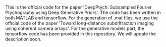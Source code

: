 This is the official code for the paper 'DeepPtych: Subsampled Fourier Ptychography using Deep Generative Priors'. The code has been written in both MATLAB and tensorflow. For the generation of .mat files, we use the official code of the paper 'Toward long-distance subdiffraction imaging using coherent camera arrays'. For the generative models part, the tensorflow code has been provided in this repository. We will update the description soon.
